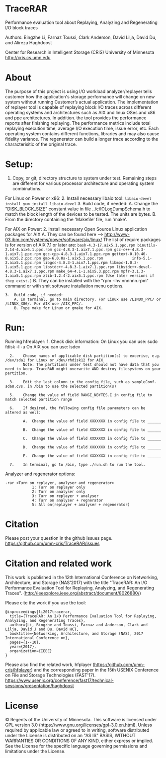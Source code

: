 TraceRAR
========

Performance evaluation tool about Replaying, Analyzing and Regenerating I/O block traces

Authors: Bingzhe Li, Farnaz Toussi, Clark Anderson, David Lilja, David Du, and Alireza Haghdoost

Center for Research in Intelligent Storage (CRIS)
University of Minnesota
http://cris.cs.umn.edu

About
========

The purpose of this project is using I/O workload analyzer/replayer tells customer how the application's storage performance will change on new system without running Customer’s actual application. The implementation of replayer tool is capable of replaying block I/O traces across different operating systems and architectures such as AIX and linux OSes and x86 and ppc architectures. In addition. the tool provides the performance reports after finishing replaying. The performance metrics include total replaying execution time, average I/O execution time, issue error, etc. Each operating system contains different functions, libraries and may also cause fidelity variance. The regenerator can build a longer trace according to the characterisitic of the original trace. 


Setup:
========
1. 	Copy, or git, directory structure to system under test.
Remaining steps are different for various processor architecture and operating system combinations.

For Linux on Power or x86:
	2.	Install necessary libaio tool:
	```
			libaio-devel install
			yum install libaio-devel
	```
	3.	Build code, if needed:
		A.	Change the "DISK_BLOCK_SIZE" constant value in file ../c/IOLogDumpSchema.h to match the block length of the devices to be tested. The units are bytes. 
		B.	From the directory containing the 'Makefile' file, run 'make'.   


For AIX on Power:
	2.	Install necessary Open Source Linux application packages for AIX
		A. They can be found here --> http://www-03.ibm.com/systems/power/software/aix/linux/
			The list of require packages is for version of AIX 7.1 or later are:
			```
				bash-4.3-17.aix5.1.ppc.rpm
				binutils-2.14-4.aix6.1.ppc.rpm
				gcc-4.8.3-1.aix7.1.ppc.rpm
				gcc-c++-4.8.3-1.aix7.1.ppc.rpm
				gcc-cpp-4.8.3-1.aix7.1.ppc.rpm
				gettext-0.10.40-8.aix5.2.ppc.rpm
				gmp-6.0.0a-1.aix5.1.ppc.rpm            
				info-5.1-2.aix5.1.ppc.rpm
				libgcc-4.8.3-1.aix7.1.ppc.rpm
				libmpc-1.0.3-1.aix5.1.ppc.rpm
				libstdc++-4.8.3-1.aix7.1.ppc.rpm
				libstdc++-devel-4.8.3-1.aix7.1.ppc.rpm
				make_64-4.1-1.aix5.3.ppc.rpm
				mpfr-3.1.3-1.aix5.1.ppc.rpm
				zlib-1.2.4-2.aix5.1.ppc.rpm
				(Use later versions if they exist.)
			```
		B. They can be installed with the "rpm -ihv nnnnnn.rpm" command or with smit software installation menu options.
		
	3.	Build code, if needed:	
		A. In terminal, go to main directory. For Linux use /LINUX_PPC/ or /LINUX_X86/. For AIX use /AIX_PPC/. 
		B. Type make for Linux or gmake for AIX.
		   

Run:
========
Running hfreplayer:
      1.	Check disk information:
      		On Linux you can use: sudo fdisk -l -u
      		On AIX you can use: lsdev 
		
      2.	Choose names of applicable disk partition(s) to excerise, e.g. /dev/sda1 for Linux or /dev/rhdisk12 for AIX
      		Note: The partitions under test should not have data that you need to keep. TraceRAR might overwrite AND destroy filesystems on your partition.
		
      3.	Edit the last column in the config file, such as sampleConf-sda8.cvs, in /bin to use the selected partition(s)
      
      5.	Change the value of field RANGE_NBYTES.I in config file to match selected partition range
      
      6. 	If desired, the following config file parameters can be altered as well: 
	  
      		A.	Change the value of field XXXXXXX in config file to ______
			
      		B.	Change the value of field XXXXXXX in config file to ______
			
      		C.	Change the value of field XXXXXXX in config file to ______
			
      		D.	Change the value of field XXXXXXX in config file to ______
			
      		E.	Change the value of field XXXXXXX in config file to ______
			
      7.	In terminal, go to /bin, type ./run.sh to run the tool.


Analyzer and regenerator options:
```
-rar <Turn on replayer, analyser and regenerator>
			1: Turn on replayer only
			2: Turn on analyser only
			3: Turn on replayer + analyser
			4: Turn on analyser + regnerator
			5: All on(replayer + analyser + regenerator)
```
Citation
=======
Please post your question in the github Issues page. 
https://github.com/umn-cris/TraceRAR/issues


Citation and related work
=========
This work is published in the 12th International Conference on Networking, Architecture, and Storage (NAS'2017) with the title "TraceRAR: An I/O Performance Evaluation Tool for Replaying, Analyzing, and Regenerating Traces". (http://ieeexplore.ieee.org/abstract/document/8026880/)

Please cite the work if you use the tool:
```
@inproceedings{li2017tracerar,
  title={TraceRAR: An I/O Performance Evaluation Tool for Replaying, Analyzing, and Regenerating Traces},
  author={Li, Bingzhe and Toussi, Farnaz and Anderson, Clark and Lilja, David J and Du, David HC},
  booktitle={Networking, Architecture, and Storage (NAS), 2017 International Conference on},
  pages={1--10},
  year={2017},
  organization={IEEE}
}
```
Please also find the related work, hfplayer (https://github.com/umn-cris/hfplayer) and the corresponding paper in the 15th USENIX Conference on File and Storage Technologies (FAST'17). https://www.usenix.org/conference/fast17/technical-sessions/presentation/haghdoost

License
=======
© Regents of the University of Minnesota. This software is licensed under GPL version 3.0 (https://www.gnu.org/licenses/gpl-3.0.en.html).
Unless required by applicable law or agreed to in writing, software distributed under the License is distributed on an "AS IS" BASIS, WITHOUT WARRANTIES OR CONDITIONS OF ANY KIND, either express or implied. See the License for the specific language governing permissions and limitations under the License.

